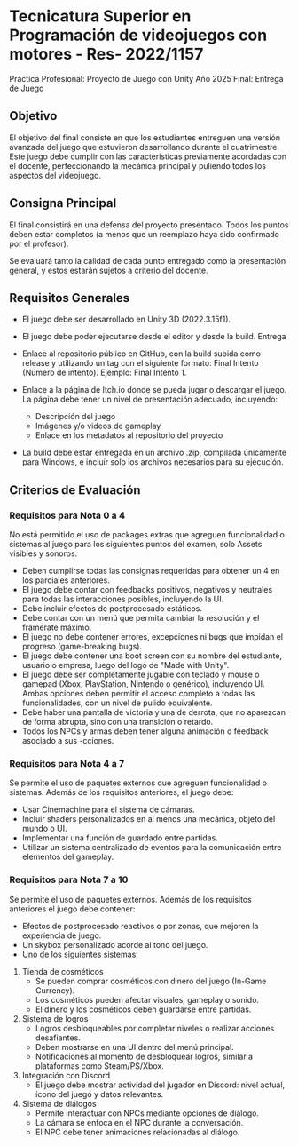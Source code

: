 # Tecnicatura Superior en Programación de videojuegos con motores - Res- 2022/1157

Práctica Profesional: Proyecto de Juego con Unity
Año 2025
Final: Entrega de Juego

## Objetivo

El objetivo del final consiste en que los estudiantes entreguen una versión avanzada del
juego que estuvieron desarrollando durante el cuatrimestre.
Este juego debe cumplir con las características previamente acordadas con el docente,
perfeccionando la mecánica principal y puliendo todos los aspectos del videojuego.

## Consigna Principal

El final consistirá en una defensa del proyecto presentado.
Todos los puntos deben estar completos (a menos que un reemplazo haya sido confirmado
por el profesor).

Se evaluará tanto la calidad de cada punto entregado como la presentación general, y
estos estarán sujetos a criterio del docente.

## Requisitos Generales

- El juego debe ser desarrollado en Unity 3D (2022.3.15f1).
- El juego debe poder ejecutarse desde el editor y desde la build.
Entrega
- Enlace al repositorio público en GitHub, con la build subida como release y
utilizando un tag con el siguiente formato:
Final Intento (Número de intento).
Ejemplo: Final Intento 1.

- Enlace a la página de Itch.io donde se pueda jugar o descargar el juego.
La página debe tener un nivel de presentación adecuado, incluyendo:
  - Descripción del juego
  - Imágenes y/o videos de gameplay
  - Enlace en los metadatos al repositorio del proyecto
- La build debe estar entregada en un archivo .zip, compilada únicamente para
Windows, e incluir solo los archivos necesarios para su ejecución.

## Criterios de Evaluación

### Requisitos para Nota 0 a 4

No está permitido el uso de packages extras que agreguen funcionalidad o sistemas al juego
para los siguientes puntos del examen, solo Assets visibles y sonoros.

- Deben cumplirse todas las consignas requeridas para obtener un 4 en los parciales
anteriores.
- El juego debe contar con feedbacks positivos, negativos y neutrales para todas las
interacciones posibles, incluyendo la UI.
- Debe incluir efectos de postprocesado estáticos.
- Debe contar con un menú que permita cambiar la resolución y el framerate máximo.
- El juego no debe contener errores, excepciones ni bugs que impidan el progreso
(game-breaking bugs).
- El juego debe contener una boot screen con su nombre del estudiante, usuario o
empresa, luego del logo de "Made with Unity".
- El juego debe ser completamente jugable con teclado y mouse o gamepad (Xbox,
PlayStation, Nintendo o genérico), incluyendo UI.
Ambas opciones deben permitir el acceso completo a todas las funcionalidades, con un
nivel de pulido equivalente.
- Debe haber una pantalla de victoria y una de derrota, que no aparezcan de forma
abrupta, sino con una transición o retardo.
- Todos los NPCs y armas deben tener alguna animación o feedback asociado a sus
-cciones.

### Requisitos para Nota 4 a 7

Se permite el uso de paquetes externos que agreguen funcionalidad o sistemas. Además de
los requisitos anteriores, el juego debe:

- Usar Cinemachine para el sistema de cámaras.
- Incluir shaders personalizados en al menos una mecánica, objeto del mundo o UI.
- Implementar una función de guardado entre partidas.
- Utilizar un sistema centralizado de eventos para la comunicación entre elementos del
gameplay.

### Requisitos para Nota 7 a 10

Se permite el uso de paquetes externos. Además de los requisitos anteriores el juego debe
contener:

- Efectos de postprocesado reactivos o por zonas, que mejoren la experiencia de juego.
- Un skybox personalizado acorde al tono del juego.
- Uno de los siguientes sistemas:

1. Tienda de cosméticos
    - Se pueden comprar cosméticos con dinero del juego (In-Game
    Currency).
    - Los cosméticos pueden afectar visuales, gameplay o sonido.
    - El dinero y los cosméticos deben guardarse entre partidas.
2. Sistema de logros
    - Logros desbloqueables por completar niveles o realizar acciones
    desafiantes.
    - Deben mostrarse en una UI dentro del menú principal.
    - Notificaciones al momento de desbloquear logros, similar a plataformas
    como Steam/PS/Xbox.
3. Integración con Discord
    - El juego debe mostrar actividad del jugador en Discord: nivel actual,
    ícono del juego y datos relevantes.
4. Sistema de diálogos
    - Permite interactuar con NPCs mediante opciones de diálogo.
    - La cámara se enfoca en el NPC durante la conversación.
    - El NPC debe tener animaciones relacionadas al diálogo.

